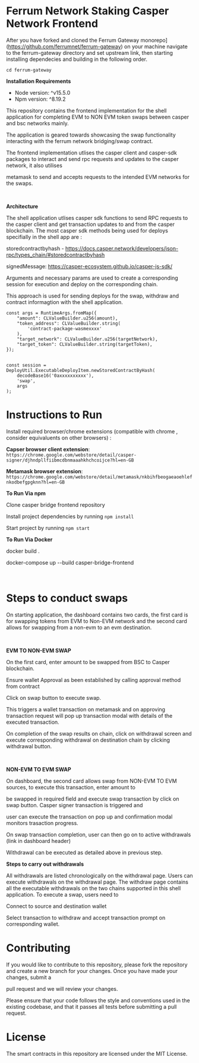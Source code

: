 # Ferrum Network Staking Casper Network Frontend
After you have forked and cloned the Ferrum Gateway monorepo](https://github.com/ferrumnet/ferrum-gateway) on your machine navigate to the ferrum-gateway directory and set upstream link, then starting installing dependecies and building in the following order.

```
cd ferrum-gateway
```

**Installation Requirements**

- Node version: ^v15.5.0
- Npm version: ^8.19.2

This repository contains the frontend implementation for the shell application for completing EVM to NON EVM token swaps between casper and bsc networks mainly. 

The application is geared towards showcasing the swap functionality interacting with the ferrum network bridging/swap contract.

The frontend implementation utlises the casper client and casper-sdk packages to interact and send rpc requests and updates to the casper network, it also utilises 

metamask to send and accepts requests to the intended EVM networks for the swaps.

<br />

**Architecture**

The shell application utlises casper sdk functions to send RPC requests to the casper client and get transaction updates to and from the casper blockchain. The most casper sdk methods being used for deploys specifially in the shell app are :

storedcontractbyhash - https://docs.casper.network/developers/json-rpc/types_chain/#storedcontractbyhash

signedMessage: https://casper-ecosystem.github.io/casper-js-sdk/

Arguments and necessary params are used to create a corresponding session for execution and deploy on the corresponding chain.


This approach is used for sending deploys for the swap, withdraw and contract informagtion with the shell application.

```
const args = RuntimeArgs.fromMap({
    "amount": CLValueBuilder.u256(amount),
    "token_address": CLValueBuilder.string(
        'contract-package-wasmexxxx'
    ),
    "target_network": CLValueBuilder.u256(targetNetwork),
    "target_token": CLValueBuilder.string(targetToken),
});


const session = DeployUtil.ExecutableDeployItem.newStoredContractByHash(
    decodeBase16('0axxxxxxxxxx'),
    'swap',
    args
);
```


# Instructions to Run

Install required browser/chrome extensions (compatible with chrome , consider equivaluents on other browsers) :

**Capser browser client extension**: `https://chrome.google.com/webstore/detail/casper-signer/djhndpllfiibmcdbnmaaahkhchcoijce?hl=en-GB`

**Metamask browser extension**: `https://chrome.google.com/webstore/detail/metamask/nkbihfbeogaeaoehlefnkodbefgpgknn?hl=en-GB`

**To Run Via npm**

Clone casper bridge frontend repository

Install project dependencies by running `npm install`

Start project by running `npm start`

**To Run Via Docker**

docker build .

docker-compose up --build casper-bridge-frontend

<br />

# Steps to conduct swaps

On starting application, the dashboard contains two cards, the first card is for swapping tokens from EVM to Non-EVM network and the second card allows for swapping from a non-evm to an evm destination. 

<br />

**EVM TO NON-EVM SWAP**

On the first card, enter amount to be swapped from BSC to Casper blockchain.

Ensure wallet Approval as been established by calling approval method from contract

Click on swap button to execute swap.

This triggers a wallet transaction on metamask and on approving transaction request will pop up transaction modal with details of the executed transaction.

On completion of the swap results on chain, click on withdrawal screen and execute corresponding withdrawal on destination chain by clicking withdrawal button.

<br />

**NON-EVM TO EVM SWAP**

On dashboard, the second card allows swap from NON-EVM TO EVM sources, to execute this transaction, enter amount to 

be swapped in required field and execute swap transaction by click on swap button. Casper signer transaction is triggered and 

user can execute the transaction on pop up and confirmation modal monitors trasaction progress.

On swap transaction completion, user can then go on to active withdrawals (link in dashboard header)

Withdrawal can be executed as detailed above in previous step.
<br />

**Steps to carry out withdrawals**
<br />

All withdrawals are listed chronologically on the withdrawal page. Users can execute withdrawals on the withdrawal page. The withdraw page contains all the executable withdrawals on the two chains supported in this shell application.
To execute a swap, users need to 

Connect to source and destination wallet

Select transaction to withdraw and accept transaction prompt on corresponding wallet.
<br />

# Contributing

If you would like to contribute to this repository, please fork the repository and create a new branch for your changes. Once you have made your changes, submit a 

pull request and we will review your changes.

Please ensure that your code follows the style and conventions used in the existing codebase, and that it passes all tests before submitting a pull request.
<br />

# License
The smart contracts in this repository are licensed under the MIT License.
